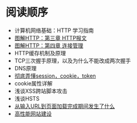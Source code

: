 # 阅读顺序

- 计算机网络基础：HTTP 学习指南
- [图解HTTP：第三章 HTTP报文](https://github.com/woai30231/http/tree/master/%E7%AC%AC%E4%B8%89%E7%AB%A0%20HTTP%E6%8A%A5%E6%96%87)
- [图解HTTP：第四章 连接管理](https://github.com/woai30231/http/tree/master/%E7%AC%AC%E5%9B%9B%E7%AB%A0%20%E8%BF%9E%E6%8E%A5%E7%AE%A1%E7%90%86)
- HTTP缓存机制及原理
- TCP三次握手原理，以及为什么不能改成两次握手
- DNS原理
- [彻底弄懂session，cookie，token](https://segmentfault.com/a/1190000017831088)
- cookie属性详解
- 浅谈XSS跨站脚本攻击
- 浅谈HSTS
- [从输入URL到页面加载完成期间发生了什么](https://github.com/Vuact/Blog/blob/main/base/http/%E4%BB%8E%E8%BE%93%E5%85%A5URL%E5%88%B0%E9%A1%B5%E9%9D%A2%E5%8A%A0%E8%BD%BD%E5%AE%8C%E6%88%90%E6%9C%9F%E9%97%B4%E5%8F%91%E7%94%9F%E4%BA%86%E4%BB%80%E4%B9%88.md)
- [高性能网站建设](https://github.com/Vuact/Blog/blob/main/base/http/%E9%AB%98%E6%80%A7%E8%83%BD%E7%BD%91%E7%AB%99%E5%BB%BA%E8%AE%BE.md)



